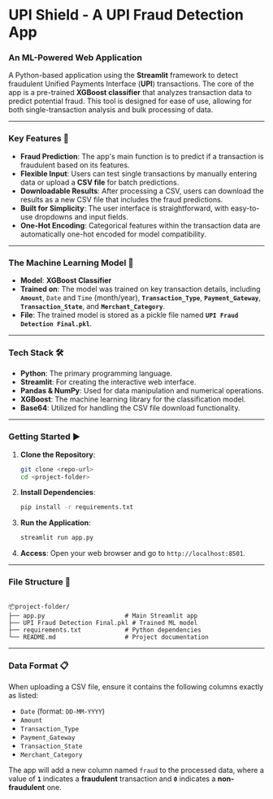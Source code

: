 # **UPI Shield - A UPI Fraud Detection App**
### **An ML-Powered Web Application**

A Python-based application using the **Streamlit** framework to detect fraudulent Unified Payments Interface (**UPI**) transactions. The core of the app is a pre-trained **XGBoost classifier** that analyzes transaction data to predict potential fraud. This tool is designed for ease of use, allowing for both single-transaction analysis and bulk processing of data.

---

### **Key Features** 🚀

* **Fraud Prediction**: The app's main function is to predict if a transaction is fraudulent based on its features.
* **Flexible Input**: Users can test single transactions by manually entering data or upload a **CSV file** for batch predictions.
* **Downloadable Results**: After processing a CSV, users can download the results as a new CSV file that includes the fraud predictions.
* **Built for Simplicity**: The user interface is straightforward, with easy-to-use dropdowns and input fields.
* **One-Hot Encoding**: Categorical features within the transaction data are automatically one-hot encoded for model compatibility.

---

### **The Machine Learning Model** 🧠

* **Model**: **XGBoost Classifier**
* **Trained on**: The model was trained on key transaction details, including **`Amount`**, `Date` and `Time` (month/year), **`Transaction_Type`**, **`Payment_Gateway`**, **`Transaction_State`**, and **`Merchant_Category`**.
* **File**: The trained model is stored as a pickle file named **`UPI Fraud Detection Final.pkl`**.

---

### **Tech Stack** 🛠️

* **Python**: The primary programming language.
* **Streamlit**: For creating the interactive web interface.
* **Pandas & NumPy**: Used for data manipulation and numerical operations.
* **XGBoost**: The machine learning library for the classification model.
* **Base64**: Utilized for handling the CSV file download functionality.

---

### **Getting Started** ▶️

1.  **Clone the Repository**:
    ```bash
    git clone <repo-url>
    cd <project-folder>
    ```

2.  **Install Dependencies**:
    ```bash
    pip install -r requirements.txt
    ```

3.  **Run the Application**:
    ```bash
    streamlit run app.py
    ```
4.  **Access**: Open your web browser and go to `http://localhost:8501`.

---

### **File Structure** 📁

````

📦project-folder/
├── app.py                      # Main Streamlit app
├── UPI Fraud Detection Final.pkl # Trained ML model
├── requirements.txt            # Python dependencies
└── README.md                   # Project documentation
````

---
### **Data Format** 📋

When uploading a CSV file, ensure it contains the following columns exactly as listed:

* `Date` (format: `DD-MM-YYYY`)
* `Amount`
* `Transaction_Type`
* `Payment_Gateway`
* `Transaction_State`
* `Merchant_Category`

The app will add a new column named `fraud` to the processed data, where a value of **`1`** indicates a **fraudulent** transaction and **`0`** indicates a **non-fraudulent** one.